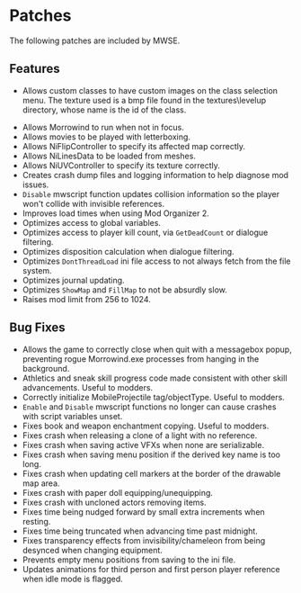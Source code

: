 # Patches

The following patches are included by MWSE.

## Features

* Allows custom classes to have custom images on the class selection menu. The texture used is a bmp file found in the textures\\levelup directory, whose name is the id of the class.
- Allows Morrowind to run when not in focus.
- Allows movies to be played with letterboxing.
- Allows NiFlipController to specify its affected map correctly.
- Allows NiLinesData to be loaded from meshes.
- Allows NiUVController to specify its texture correctly.
- Creates crash dump files and logging information to help diagnose mod issues.
- `Disable` mwscript function updates collision information so the player won't collide with invisible references.
- Improves load times when using Mod Organizer 2.
- Optimizes access to global variables.
- Optimizes access to player kill count, via `GetDeadCount` or dialogue filtering.
- Optimizes disposition calculation when dialogue filtering.
- Optimizes `DontThreadLoad` ini file access to not always fetch from the file system.
- Optimizes journal updating.
- Optimizes `ShowMap` and `FillMap` to not be absurdly slow.
- Raises mod limit from 256 to 1024.


## Bug Fixes

- Allows the game to correctly close when quit with a messagebox popup, preventing rogue Morrowind.exe processes from hanging in the background.
- Athletics and sneak skill progress code made consistent with other skill advancements. Useful to modders.
- Correctly initialize MobileProjectile tag/objectType. Useful to modders.
- `Enable` and `Disable` mwscript functions no longer can cause crashes with script variables unset.
- Fixes book and weapon enchantment copying. Useful to modders.
- Fixes crash when releasing a clone of a light with no reference.
- Fixes crash when saving active VFXs when none are serializable.
- Fixes crash when saving menu position if the derived key name is too long.
- Fixes crash when updating cell markers at the border of the drawable map area.
- Fixes crash with paper doll equipping/unequipping.
- Fixes crash with uncloned actors removing items.
- Fixes time being nudged forward by small extra increments when resting.
- Fixes time being truncated when advancing time past midnight.
- Fixes transparency effects from invisibility/chameleon from being desynced when changing equipment.
- Prevents empty menu positions from saving to the ini file.
- Updates animations for third person and first person player reference when idle mode is flagged.
